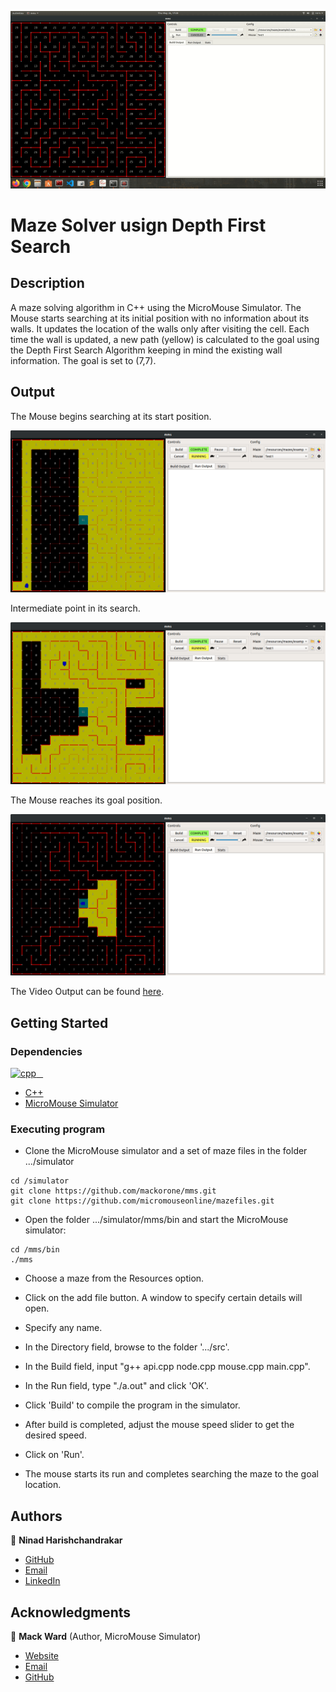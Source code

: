 ![alt text](/output/output.gif)

# Maze Solver usign Depth First Search

## Description

A maze solving algorithm in C++ using the MicroMouse Simulator. The Mouse starts searching at its initial position with no information about its walls. It updates the location of the walls only after visiting the cell. Each time the wall is updated, a new path (yellow) is calculated to the goal using the Depth First Search Algorithm keeping in mind the existing wall information. The goal is set to (7,7).

## Output

The Mouse begins searching at its start position.

![alt text](/output/output1.png)

Intermediate point in its search.

![alt text](/output/output2.png)

The Mouse reaches its goal position.

![alt text](/output/output3.png)


The Video Output can be found [here](https://drive.google.com/file/d/1MMMz3iHsMKDaRkGAD7gRIdvhdlXJwaFh/view?usp=sharing).


## Getting Started

### Dependencies

<p align="left"> 
<a href="https://www.cplusplus.com/" target="_blank" rel="noreferrer"> <img src="https://upload.wikimedia.org/wikipedia/commons/thumb/1/18/ISO_C%2B%2B_Logo.svg/800px-ISO_C%2B%2B_Logo.svg.png" alt="cpp" width="40" height="40"/> &ensp;</a>

* [C++](https://www.cplusplus.com/)
* [MicroMouse Simulator](https://github.com/mackorone/mms)

### Executing program

* Clone the MicroMouse simulator and a set of maze files in the folder .../simulator
```
cd /simulator
git clone https://github.com/mackorone/mms.git
git clone https://github.com/micromouseonline/mazefiles.git
```

* Open the folder .../simulator/mms/bin and start the MicroMouse simulator:
```
cd /mms/bin
./mms
```

* Choose a maze from the Resources option.

* Click on the add file button. A window to specify certain details will open.

* Specify any name.

* In the Directory field, browse to the folder '.../src'.

* In the Build field, input "g++ api.cpp node.cpp mouse.cpp main.cpp".

* In the Run field, type "./a.out" and click 'OK'.

* Click 'Build' to compile the program in the simulator.

* After build is completed, adjust the mouse speed slider to get the desired speed.

* Click on 'Run'.

* The mouse starts its run and completes searching the maze to the goal location.


## Authors

👤 **Ninad Harishchandrakar**

* [GitHub](https://github.com/ninadharish)
* [Email](mailto:ninad.harish@gmail.com)
* [LinkedIn](https://linkedin.com/in/ninadharish)


## Acknowledgments

👤 **Mack Ward** (Author, MicroMouse Simulator)

* [Website](https://www.mackorone.com/)
* [Email](mailto:mackorone@gmail.com)
* [GitHub](https://github.com/mackorone)

